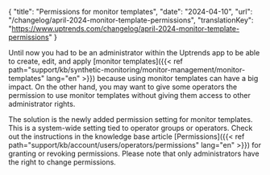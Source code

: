 {
  "title": "Permissions for monitor templates",
  "date": "2024-04-10",
  "url": "/changelog/april-2024-monitor-template-permissions",
  "translationKey": "https://www.uptrends.com/changelog/april-2024-monitor-template-permissions"
}

Until now you had to be an administrator within the Uptrends app to be able to create, edit, and apply [monitor templates]({{< ref path="support/kb/synthetic-monitoring/monitor-management/monitor-templates" lang="en" >}}) because using monitor templates can have a big impact. On the other hand, you may want to give some operators the permission to use monitor templates without giving them access to other administrator rights. 

The solution is the newly added permission setting for monitor templates. This is a system-wide setting tied to operator groups or operators. Check out the instructions in the knowledge base article [Permissions]({{< ref path="support/kb/account/users/operators/permissions" lang="en" >}}) for granting or revoking permissions. Please note that only administrators have the right to change permissions. 
